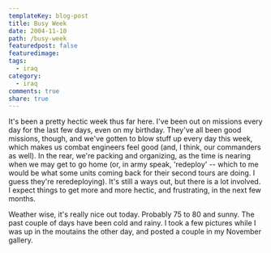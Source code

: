 ```yaml
---
templateKey: blog-post
title: Busy Week
date: 2004-11-10
path: /busy-week
featuredpost: false
featuredimage:
tags:
  - iraq
category:
  - iraq
comments: true
share: true
---
```


It's been a pretty hectic week thus far here. I've been out on missions every day for the last few days, even on my birthday. They've all been good missions, though, and we've gotten to blow stuff up every day this week, which makes us combat engineers feel good (and, I think, our commanders as well). In the rear, we're packing and organizing, as the time is nearing when we may get to go home (or, in army speak, 'redeploy' -- which to me would be what some units coming back for their second tours are doing. I guess they're reredeploying). It's still a ways out, but there is a lot involved. I expect things to get more and more hectic, and frustrating, in the next few months.

Weather wise, it's really nice out today. Probably 75 to 80 and sunny. The past couple of days have been cold and rainy. I took a few pictures while I was up in the moutains the other day, and posted a couple in my November gallery.
